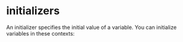 # initializers

An initializer specifies the initial value of a variable. You can initialize variables in these contexts:

